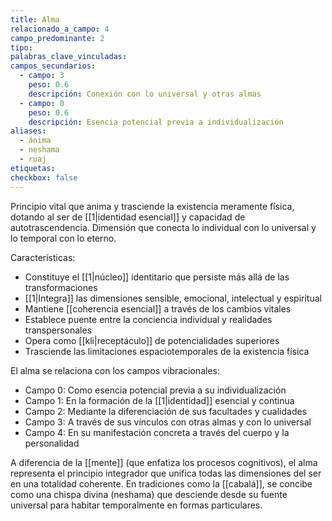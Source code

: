 ```yaml
---
title: Alma
relacionado_a_campo: 4
campo_predominante: 2
tipo: 
palabras_clave_vinculadas: 
campos_secundarios:
  - campo: 3
    peso: 0.6
    descripción: Conexión con lo universal y otras almas
  - campo: 0
    peso: 0.6
    descripción: Esencia potencial previa a individualización
aliases:
  - ánima
  - neshama
  - ruaj
etiquetas: 
checkbox: false
---
```


Principio vital que anima y trasciende la existencia meramente física, dotando al ser de [[1|identidad esencial]] y capacidad de autotrascendencia. Dimensión que conecta lo individual con lo universal y lo temporal con lo eterno.

Características:
- Constituye el [[1|núcleo]] identitario que persiste más allá de las transformaciones
- [[1|Integra]] las dimensiones sensible, emocional, intelectual y espiritual
- Mantiene [[coherencia esencial]] a través de los cambios vitales
- Establece puente entre la conciencia individual y realidades transpersonales
- Opera como [[kli|receptáculo]] de potencialidades superiores
- Trasciende las limitaciones espaciotemporales de la existencia física

El alma se relaciona con los campos vibracionales:
- Campo 0: Como esencia potencial previa a su individualización
- Campo 1: En la formación de la [[1|identidad]] esencial y continua
- Campo 2: Mediante la diferenciación de sus facultades y cualidades
- Campo 3: A través de sus vínculos con otras almas y con lo universal
- Campo 4: En su manifestación concreta a través del cuerpo y la personalidad

A diferencia de la [[mente]] (que enfatiza los procesos cognitivos), el alma representa el principio integrador que unifica todas las dimensiones del ser en una totalidad coherente. En tradiciones como la [[cabalá]], se concibe como una chispa divina (neshama) que desciende desde su fuente universal para habitar temporalmente en formas particulares.
